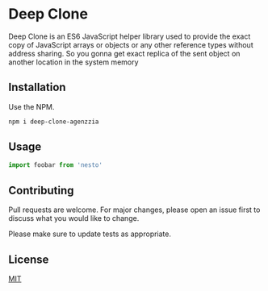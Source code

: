 # Deep Clone

Deep Clone is an ES6 JavaScript helper library used to provide the exact copy of JavaScript arrays or objects or any other reference types without address sharing. So you gonna get exact replica of the sent object on another location in the system memory

## Installation

Use the NPM.

```bash
npm i deep-clone-agenzzia
```

## Usage

```javascript
import foobar from 'nesto'
```

## Contributing
Pull requests are welcome. For major changes, please open an issue first to discuss what you would like to change.

Please make sure to update tests as appropriate.

## License
[MIT](https://choosealicense.com/licenses/mit/)